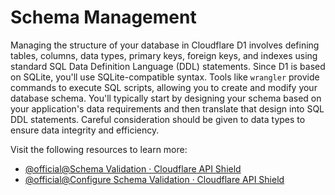 # Schema Management

Managing the structure of your database in Cloudflare D1 involves defining tables, columns, data types, primary keys, foreign keys, and indexes using standard SQL Data Definition Language (DDL) statements. Since D1 is based on SQLite, you'll use SQLite-compatible syntax. Tools like `wrangler` provide commands to execute SQL scripts, allowing you to create and modify your database schema. You'll typically start by designing your schema based on your application's data requirements and then translate that design into SQL DDL statements. Careful consideration should be given to data types to ensure data integrity and efficiency.

Visit the following resources to learn more:

- [@official@Schema Validation · Cloudflare API Shield](https://developers.cloudflare.com/api-shield/security/schema-validation/)
- [@official@Configure Schema Validation · Cloudflare API Shield](https://developers.cloudflare.com/api-shield/security/schema-validation/configure/)
